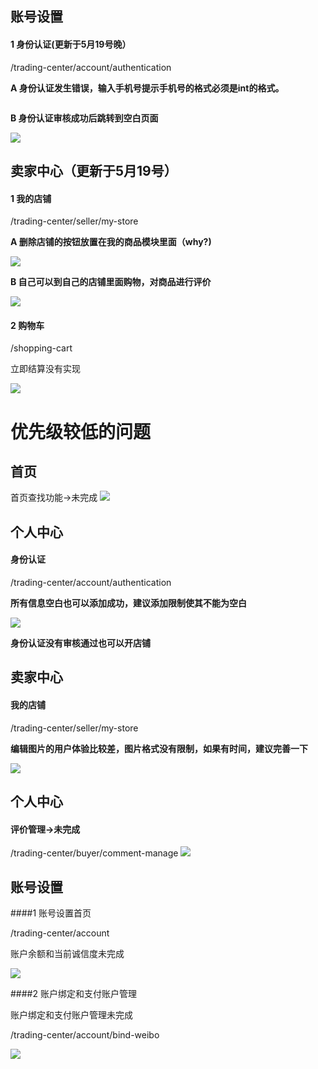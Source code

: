 账号设置
---------
 
#### 1 身份认证(更新于5月19号晚）

/trading-center/account/authentication

__A 身份认证发生错误，输入手机号提示手机号的格式必须是int的格式。__

![]()


__B 身份认证审核成功后跳转到空白页面__

![](http://i1.tietuku.com/849c30158b7907bd.png)

卖家中心（更新于5月19号）
-----------------

#### 1 我的店铺

/trading-center/seller/my-store

__A 删除店铺的按钮放置在我的商品模块里面（why?)__

![](http://i1.tietuku.com/ed218d99239ccc36.png)

__B 自己可以到自己的店铺里面购物，对商品进行评价__

![](http://i1.tietuku.com/eea159b022cdbdba.png)

#### 2  购物车

/shopping-cart

立即结算没有实现

![](http://i1.tietuku.com/def6e0b5ca931777.png)

优先级较低的问题
=================

首页
-------------------------

首页查找功能->未完成
![](http://i1.tietuku.com/dab1cb694b3846d6.png)

个人中心
-------------------------

#### 身份认证
/trading-center/account/authentication

__所有信息空白也可以添加成功，建议添加限制使其不能为空白__

![](http://i1.tietuku.com/06c174b9c1506fb8.png)

__身份认证没有审核通过也可以开店铺__

卖家中心
-------------------------
#### 我的店铺

/trading-center/seller/my-store

__编辑图片的用户体验比较差，图片格式没有限制，如果有时间，建议完善一下__

![](http://i1.tietuku.com/7b7402f6393fb1bd.png)

个人中心
-------------------------

#### 评价管理->未完成

/trading-center/buyer/comment-manage
![](http://i1.tietuku.com/29a9e68e604d3ccc.png)

账号设置
---------
####1 账号设置首页

/trading-center/account

账户余额和当前诚信度未完成

![](http://i1.tietuku.com/093840651ac27ac4.png)

####2 账户绑定和支付账户管理

账户绑定和支付账户管理未完成

/trading-center/account/bind-weibo

![](http://i1.tietuku.com/c4a9da4387fc6e2f.png)

